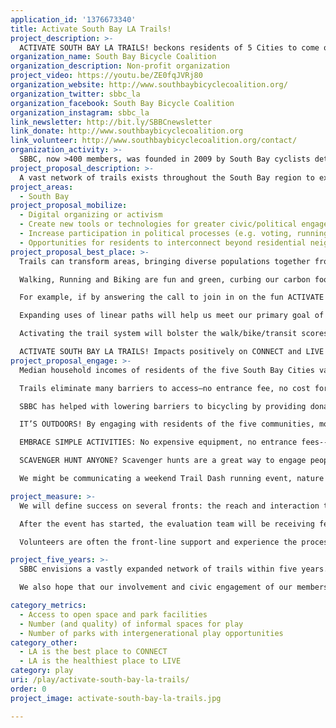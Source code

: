 ```yaml
---
application_id: '1376673340'
title: Activate South Bay LA Trails!
project_description: >-
  ACTIVATE SOUTH BAY LA TRAILS! beckons residents of 5 Cities to come outside and play on a network of trails--Redondo Beach through Manhattan Beach, bordering Hawthorne and El Segundo to Lawndale.
organization_name: South Bay Bicycle Coalition
organization_description: Non-profit organization
project_video: https://youtu.be/ZE0fqJVRj80
organization_website: http://www.southbaybicyclecoalition.org/
organization_twitter: sbbc_la
organization_facebook: South Bay Bicycle Coalition
organization_instagram: sbbc_la
link_newsletter: http://bit.ly/SBBCnewsletter
link_donate: http://www.southbaybicyclecoalition.org
link_volunteer: http://www.southbaybicyclecoalition.org/contact/
organization_activity: >-
  SBBC, now >400 members, was founded in 2009 by South Bay cyclists determined to connect local riders on a mission to unite the South Bay Cities in safe, easily accessible, fun active transportation.
project_proposal_description: >-
  A vast network of trails exists throughout the South Bay region to expand available space for safe cycling and pedestrian activities. ACTIVATE SOUTH BAY LA TRAILS! will engage residents (and visitors, communicating by every possible means, the activation will bring 5 Cities of Angelenos out to PLAY, people of all ages, with a desire to meet their neighbors. By adding mapping and wayfinding, residents will connect with each other to join in the fun--activating trails throughout the South Bay.
project_areas: 
  - South Bay
project_proposal_mobilize: 
  - Digital organizing or activism
  - Create new tools or technologies for greater civic/political engagement
  - Increase participation in political processes (e.g. voting, running for office, community problem solving) Connect Angelenos with impactful volunteer opportunities
  - Opportunities for residents to interconnect beyond residential neighborhoods or cities
project_proposal_best_place: >-
  Trails can transform areas, bringing diverse populations together from neighboring communities, and promote and support healthier lifestyles. Trails make regional assets available to populations that otherwise might not derive benefit. Physical activity becomes accessible to the widest range of people, including persons with disabilities and others who are known to be less physically active. Trails provides an amenity open to residents of every age.

  Walking, Running and Biking are fun and green, curbing our carbon footprints, reducing air pollution and our reliance on fossil fuels. The momentum for active transportation is building, thanks in no small part to completion of the South Bay Bicycle Master Plan. Active transportation is perceived by more and more as a safe way to get outdoors and have fun!

  For example, if by answering the call to join in on the fun ACTIVATE SOUTH BAY LA TRAILS! residents begin to support City infrastructure that supports pedestrian and cycling activities, then when an issue comes up in a City related to that, they are empowered to speak out in the public forum.

  Expanding uses of linear paths will help us meet our primary goal of augmenting access to space to PLAY in the our urban environment. Since we suffer from a low ratio of park acres per thousand residents (critically underserved in some South Bay Cities), trails are a component of the solution. Seniors, adults, families and children need the benefit of playtime. Having greater access to trails will expand available play spaces, regardless of age. The importance of intergenerational connections is generally acknowledged. Although not defined as park space, trails will help to increase the opportunities for residents of all ages to meet in their pedestrian and cycling activities.

  Activating the trail system will bolster the walk/bike/transit scores for every neighborhood along the way. The Walk Score offers an answer to two important questions. "What can I do to improve my personal health?" and "What can I do to improve the health of the planet?" Furthermore, living a walkable or bikable lifestyle means rush hour traffic becomes less relevant. It is well documented that real estate values are higher in neighborhoods with higher scores.

  ACTIVATE SOUTH BAY LA TRAILS! Impacts positively on CONNECT and LIVE activation through communication on the project website, newsletter, twitter, Instagram and other social media platforms this project will expand residents’ social media contacts and connections around something that is valuable to all: PLAY! Social interaction can start when they join in for scheduled volunteer efforts. Activating the public for various events can start the development of social interaction among the residents of five South Cities. Activating the Trails for gatherings will strengthen the social fabric of the area.
project_proposal_engage: >-
  Median household incomes of residents of the five South Bay Cities vary a great deal, ranging from $144,868 in Manhattan Beach, $103,782 in Redondo Beach and $91,623 in El Segundo to $51,934 and $45,069 in Lawndale and Hawthorne respectively. This highlights disparities between communities. 

  Trails eliminate many barriers to access—no entrance fee, no cost for expensive equipment. 

  SBBC has helped with lowering barriers to bicycling by providing donated bicycles to those who lack the financial resources to purchase bikes. We will continue that effort through this project. By offering opportunities to access bicycles and helmets for fun, residents of low-income homes will not be deterred from joining in on the fun, and below are examples of the fun:

  IT’S OUTDOORS! By engaging with residents of the five communities, more residents play outside which, in turn, makes it safer. 

  EMBRACE SIMPLE ACTIVITIES: No expensive equipment, no entrance fees--the simpler the activity, the easier to engage. 

  SCAVENGER HUNT ANYONE? Scavenger hunts are a great way to engage people, even educate kids and get everyone moving. 

  We might be communicating a weekend Trail Dash running event, nature interpretive program, a bicycle ride from North Redondo to Lawndale, a bike safety program, helmet giveaway, bicycle maintenance check, or a trail cleanup to maintain the connection we share through the Trails.

project_measure: >-
  We will define success on several fronts: the reach and interaction that we experience with core collaborators, partners and other stakeholders the methods by which residents engage, number of residents who come out to PLAY and activate on the South Bay LA Trails, and the feedback that we receive. By monitoring key activities as they happen, we will evaluate with a constructive focus and assess and report in real time. The idea is that the Project can be improved and achieve Activation more effectively.

  After the event has started, the evaluation team will be receiving feedback from residents who joined the ACTIVATE SOUTH BAY LA TRAILS!--measuring the activation. Among other things, we will establish the extent to which the Project’s objectives are met and whether we can improve in any way and if so, how. We will learn from our mistakes.

  Volunteers are often the front-line support and experience the process and can often articulate what works and what could be improved in an Activation. A structured feedback process helps SBBC to better understand their volunteer experience and use the feedback to better support volunteers. We use volunteer feedback after each event to make modifications that contribute to a continuous improvement process. In this way, we identify issues quickly that improve volunteer experiences, and volunteers in turn are willing to share their perspectives.

project_five_years: >-
  SBBC envisions a vastly expanded network of trails within five years. This activation will raise awareness among the South Bay communities that we are all connected, and formal and informal trails are a way to interrelate with each other. Beyond this activation, we will work with our collaborators, partners and stakeholders and employ the lessons we have learned through this project to continue to activate more of the 35 miles of trails and populate more outdoor spaces to connect South Bay neighborhoods. 

  We also hope that our involvement and civic engagement of our members will continue to motivate local governments in the South Bay to accommodate safe active transportation within and between communities. The implementation of the South Bay Bicycle Master Plan will continue to provide impetus for improving infrastructure. With this effort to activate Trails, we will continue to be at the forefront of expanding various options for active transportation.

category_metrics: 
  - Access to open space and park facilities
  - Number (and quality) of informal spaces for play
  - Number of parks with intergenerational play opportunities
category_other:
  - LA is the best place to CONNECT
  - LA is the healthiest place to LIVE
category: play
uri: /play/activate-south-bay-la-trails/
order: 0
project_image: activate-south-bay-la-trails.jpg

---
```

